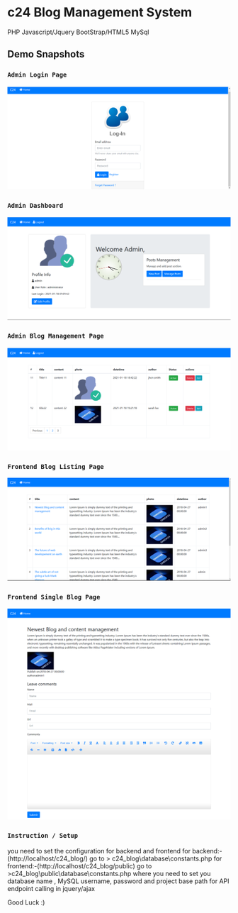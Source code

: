 # c24 Blog Management System
 PHP Javascript/Jquery BootStrap/HTML5 MySql
 
## Demo Snapshots

### `Admin Login Page`
![alt text](https://github.com/ch-hassansaeed/c24-Blog-Management-System/blob/main/demo_screenshots/login_snap.png)

### `Admin Dashboard`
![alt text](https://github.com/ch-hassansaeed/c24-Blog-Management-System/blob/main/demo_screenshots/admin_dashboard.png)

### `Admin Blog Management Page`
![alt text](https://github.com/ch-hassansaeed/c24-Blog-Management-System/blob/main/demo_screenshots/admin_blog_post_manager.png)

### `Frontend Blog Listing Page`
![alt text](https://github.com/ch-hassansaeed/c24-Blog-Management-System/blob/main/demo_screenshots/frontend_posts.png)

### `Frontend Single Blog Page`
![alt text](https://github.com/ch-hassansaeed/c24-Blog-Management-System/blob/main/demo_screenshots/post_single_page.png)

### `Instruction / Setup`
you need to set the configuration for backend and frontend
for backend:-(http://localhost/c24_blog/)
go to > c24_blog\database\constants.php
for frontend:-(http://localhost/c24_blog/public)
go to  >c24_blog\public\database\constants.php
where you need to set you database name , MySQL username, password and project base path for API endpoint calling in jquery/ajax

Good Luck :)
